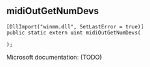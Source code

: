 ## midiOutGetNumDevs

```
[DllImport("winmm.dll", SetLastError = true)]
public static extern uint midiOutGetNumDevs(
   
);
```

Microsoft documentation: (TODO)
